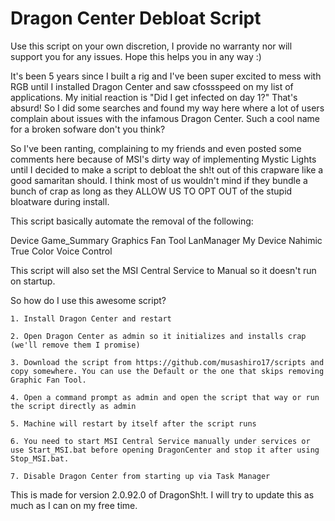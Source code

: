 # Dragon Center Debloat Script

Use this script on your own discretion, I provide no warranty nor will support you for any issues. Hope this helps you in any way :)

It's been 5 years since I built a rig and I've been super excited to mess with RGB until I installed Dragon Center and saw cfossspeed on my list of applications. My initial reaction is "Did I get infected on day 1?" That's absurd! So I did some searches and found my way here where a lot of users complain about issues with the infamous Dragon Center. Such a cool name for a broken sofware don't you think?


So I've been ranting, complaining to my friends and even posted some comments here because of MSI's dirty way of implementing Mystic Lights until I decided to make a script to debloat the sh!t out of this crapware like a good samaritan should. I think most of us wouldn't mind if they bundle a bunch of crap as long as they ALLOW US TO OPT OUT of the stupid bloatware during install.

This script basically automate the removal of the following:

Device
Game_Summary
Graphics Fan Tool
LanManager
My Device
Nahimic
True Color
Voice Control

This script will also set the MSI Central Service to Manual so it doesn't run on startup.

So how do I use this awesome script?

    1. Install Dragon Center and restart

    2. Open Dragon Center as admin so it initializes and installs crap (we'll remove them I promise)

    3. Download the script from https://github.com/musashiro17/scripts and copy somewhere. You can use the Default or the one that skips removing Graphic Fan Tool.

    4. Open a command prompt as admin and open the script that way or run the script directly as admin

    5. Machine will restart by itself after the script runs

    6. You need to start MSI Central Service manually under services or use Start_MSI.bat before opening DragonCenter and stop it after using Stop_MSI.bat.
    
    7. Disable Dragon Center from starting up via Task Manager

This is made for version 2.0.92.0 of DragonSh!t. I will try to update this as much as I can on my free time.
